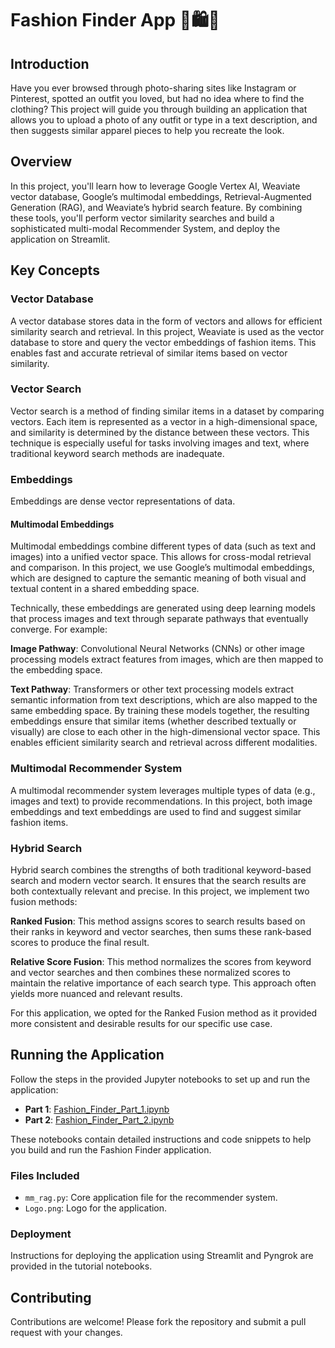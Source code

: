 # Fashion Finder App 👔🛍️👜

## Introduction

Have you ever browsed through photo-sharing sites like Instagram or Pinterest, spotted an outfit you loved, but had no idea where to find the clothing? This project will guide you through building an application that allows you to upload a photo of any outfit or type in a text description, and then suggests similar apparel pieces to help you recreate the look.

## Overview

In this project, you'll learn how to leverage Google Vertex AI, Weaviate vector database, Google’s multimodal embeddings, Retrieval-Augmented Generation (RAG), and Weaviate’s hybrid search feature. By combining these tools, you'll perform vector similarity searches and build a sophisticated multi-modal Recommender System, and deploy the application on Streamlit.

## Key Concepts

### Vector Database
A vector database stores data in the form of vectors and allows for efficient similarity search and retrieval. In this project, Weaviate is used as the vector database to store and query the vector embeddings of fashion items. This enables fast and accurate retrieval of similar items based on vector similarity.

### Vector Search
Vector search is a method of finding similar items in a dataset by comparing vectors. Each item is represented as a vector in a high-dimensional space, and similarity is determined by the distance between these vectors. This technique is especially useful for tasks involving images and text, where traditional keyword search methods are inadequate.

### Embeddings
Embeddings are dense vector representations of data.

#### Multimodal Embeddings
Multimodal embeddings combine different types of data (such as text and images) into a unified vector space. This allows for cross-modal retrieval and comparison. In this project, we use Google’s multimodal embeddings, which are designed to capture the semantic meaning of both visual and textual content in a shared embedding space.

Technically, these embeddings are generated using deep learning models that process images and text through separate pathways that eventually converge. For example:

**Image Pathway**: Convolutional Neural Networks (CNNs) or other image processing models extract features from images, which are then mapped to the embedding space.

**Text Pathway**: Transformers or other text processing models extract semantic information from text descriptions, which are also mapped to the same embedding space.
By training these models together, the resulting embeddings ensure that similar items (whether described textually or visually) are close to each other in the high-dimensional vector space. This enables efficient similarity search and retrieval across different modalities.

### Multimodal Recommender System
A multimodal recommender system leverages multiple types of data (e.g., images and text) to provide recommendations. In this project, both image embeddings and text embeddings are used to find and suggest similar fashion items.

### Hybrid Search
Hybrid search combines the strengths of both traditional keyword-based search and modern vector search. It ensures that the search results are both contextually relevant and precise. In this project, we implement two fusion methods:

**Ranked Fusion**: This method assigns scores to search results based on their ranks in keyword and vector searches, then sums these rank-based scores to produce the final result.

**Relative Score Fusion**: This method normalizes the scores from keyword and vector searches and then combines these normalized scores to maintain the relative importance of each search type. This approach often yields more nuanced and relevant results.

For this application, we opted for the Ranked Fusion method as it provided more consistent and desirable results for our specific use case.

## Running the Application

Follow the steps in the provided Jupyter notebooks to set up and run the application:

- **Part 1**: [Fashion_Finder_Part_1.ipynb](Fashion_Finder_Part_1.ipynb)
- **Part 2**: [Fashion_Finder_Part_2.ipynb](Fashion_Finder_Part_2.ipynb)

These notebooks contain detailed instructions and code snippets to help you build and run the Fashion Finder application.

### Files Included
- `mm_rag.py`: Core application file for the recommender system.
- `Logo.png`: Logo for the application.

### Deployment
Instructions for deploying the application using Streamlit and Pyngrok are provided in the tutorial notebooks.

## Contributing

Contributions are welcome! Please fork the repository and submit a pull request with your changes.



